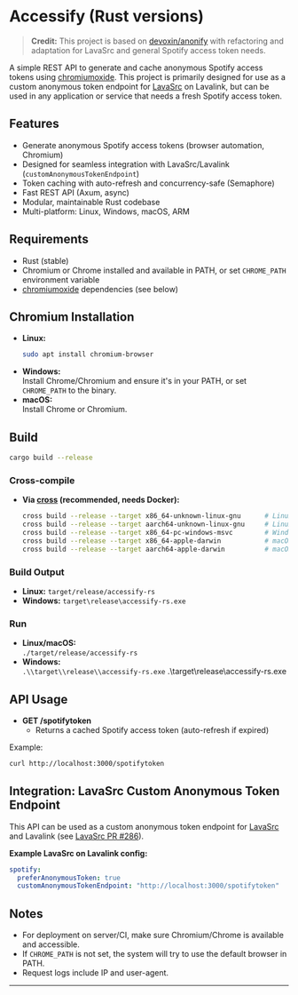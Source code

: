 # Accessify (Rust versions)

> **Credit:** This project is based on [devoxin/anonify](https://github.com/devoxin/anonify) with refactoring and adaptation for LavaSrc and general Spotify access token needs.

A simple REST API to generate and cache anonymous Spotify access tokens using [chromiumoxide](https://github.com/mattsse/chromiumoxide). This project is primarily designed for use as a custom anonymous token endpoint for [LavaSrc](https://github.com/topi314/LavaSrc) on Lavalink, but can be used in any application or service that needs a fresh Spotify access token.

## Features

- Generate anonymous Spotify access tokens (browser automation, Chromium)
- Designed for seamless integration with LavaSrc/Lavalink (`customAnonymousTokenEndpoint`)
- Token caching with auto-refresh and concurrency-safe (Semaphore)
- Fast REST API (Axum, async)
- Modular, maintainable Rust codebase
- Multi-platform: Linux, Windows, macOS, ARM

## Requirements

- Rust (stable)
- Chromium or Chrome installed and available in PATH, or set `CHROME_PATH` environment variable
- [chromiumoxide](https://github.com/mattsse/chromiumoxide) dependencies (see below)

## Chromium Installation

- **Linux:**  
  ```bash
  sudo apt install chromium-browser
  ```
- **Windows:**  
  Install Chrome/Chromium and ensure it's in your PATH, or set `CHROME_PATH` to the binary.
- **macOS:**  
  Install Chrome or Chromium.

## Build

```bash
cargo build --release
```

### Cross-compile

- **Via [cross](https://github.com/cross-rs/cross) (recommended, needs Docker):**
  ```bash
  cross build --release --target x86_64-unknown-linux-gnu      # Linux x86_64
  cross build --release --target aarch64-unknown-linux-gnu     # Linux ARM64
  cross build --release --target x86_64-pc-windows-msvc        # Windows x86_64
  cross build --release --target x86_64-apple-darwin           # macOS x86_64
  cross build --release --target aarch64-apple-darwin          # macOS ARM64
  ```

### Build Output

- **Linux:** `target/release/accessify-rs`
- **Windows:** `target\release\accessify-rs.exe`

### Run

- **Linux/macOS:**  
  `./target/release/accessify-rs`
- **Windows:**  
  `.\\target\\release\\accessify-rs.exe`
.\target\release\accessify-rs.exe

## API Usage

- **GET /spotifytoken**
  - Returns a cached Spotify access token (auto-refresh if expired)

Example:
```bash
curl http://localhost:3000/spotifytoken
```

## Integration: LavaSrc Custom Anonymous Token Endpoint

This API can be used as a custom anonymous token endpoint for [LavaSrc](https://github.com/topi314/LavaSrc) and Lavalink (see [LavaSrc PR #286](https://github.com/topi314/LavaSrc/pull/286)).

**Example LavaSrc on Lavalink config:**
```yaml
spotify:
  preferAnonymousToken: true
  customAnonymousTokenEndpoint: "http://localhost:3000/spotifytoken"
```

## Notes

- For deployment on server/CI, make sure Chromium/Chrome is available and accessible.
- If `CHROME_PATH` is not set, the system will try to use the default browser in PATH.
- Request logs include IP and user-agent.

---